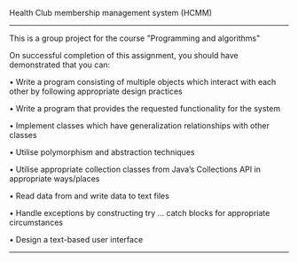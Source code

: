Health Club membership management system (HCMM)
_________________________________________________________________________________________________________________________
This is a group project for the course "Programming and algorithms" 

On successful completion of this assignment, you should have demonstrated that you can:

• Write a program consisting of multiple objects which interact with each other by following appropriate design practices

• Write a program that provides the requested functionality for the system

• Implement classes which have generalization relationships with other classes

• Utilise polymorphism and abstraction techniques

• Utilise appropriate collection classes from Java’s Collections API in appropriate ways/places

• Read data from and write data to text files

• Handle exceptions by constructing try … catch blocks for appropriate circumstances

• Design a text-based user interface
_________________________________________________________________________________________________________________________
